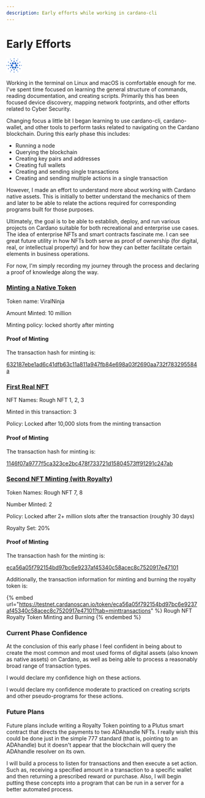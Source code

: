 ```yaml
---
description: Early efforts while working in cardano-cli
---
```


# Early Efforts

![](<../../.gitbook/assets/image (1).png>)

Working in the terminal on Linux and macOS is comfortable enough for me. I've spent time focused on learning the general structure of commands, reading documentation, and creating scripts. Primarily this has been focused device discovery, mapping network footprints, and other efforts related to Cyber Security.

Changing focus a little bit I began learning to use cardano-cli, cardano-wallet, and other tools to perform tasks related to navigating on the Cardano blockchain. During this early phase this includes:

* Running a node
* Querying the blockchain
* Creating key pairs and addresses
* Creating full wallets
* Creating and sending single transactions
* Creating and sending multiple actions in a single transaction

However, I made an effort to understand more about working with Cardano native assets. This is initially to better understand the mechanics of them and later to be able to relate the actions required for corresponding programs built for those purposes.

Ultimately, the goal is to be able to establish, deploy, and run various projects on Cardano suitable for both recreational and enterprise use cases. The idea of enterprise NFTs and smart contracts fascinate me. I can see great future utility in how NFTs both serve as proof of ownership (for digital, real, or intellectual property) and for how they can better facilitate certain elements in business operations.&#x20;

For now, I'm simply recording my journey through the process and declaring a proof of knowledge along the way.

### [Minting a Native Token](https://docs.niis.io/cardano-ara/early-efforts/minting-a-native-token)

Token name: ViralNinja

Amount Minted: 10 million

Minting policy: locked shortly after minting

#### Proof of Minting

The transaction hash for minting is:

[632187ebe1ad6c41dfb63c11a811a947fb84e698a03f2690aa732f783295584a](https://testnet.cardanoscan.io/transaction/632187ebe1ad6c41dfb63c11a811a947fb84e698a03f2690aa732f783295584a)

### [First Real NFT](https://docs.niis.io/cardano-ara/early-efforts/first-real-nft)

NFT Names: Rough NFT 1, 2, 3

Minted in this transaction: 3

Policy: Locked after 10,000 slots from the minting transaction

#### Proof of Minting

The transaction hash for minting is:

[1146f07a9777f5ca323ce2bc478f733721d15804573ff91291c247ab](https://testnet.cardanoscan.io/tokenPolicy/1146f07a9777f5ca323ce2bc478f733721d15804573ff91291c247ab)

### [Second NFT Minting (with Royalty)](https://docs.niis.io/cardano-ara/early-efforts/second-nft-minting-with-royalty)

Token Names: Rough NFT 7, 8

Number Minted: 2

Policy: Locked after 2+ million slots after the transaction (roughly 30 days)

Royalty Set: 20%

#### Proof of Minting

The transaction hash for the minting is:

[eca56a05f792154bd97bc6e9237af45340c58acec8c7520917e47101](https://testnet.cardanoscan.io/tokenPolicy/eca56a05f792154bd97bc6e9237af45340c58acec8c7520917e47101)

Additionally, the transaction information for minting and burning the royalty token is:

{% embed url="https://testnet.cardanoscan.io/token/eca56a05f792154bd97bc6e9237af45340c58acec8c7520917e47101?tab=minttransactions" %}
Rough NFT Royalty Token Minting and Burning
{% endembed %}

### Current Phase Confidence

At the conclusion of this early phase I feel confident in being about to create the most common and most used forms of digital assets (also known as native assets) on Cardano, as well as being able to process a reasonably broad range of transaction types.

I would declare my confidence high on these actions.

I would declare my confidence moderate to practiced on creating scripts and other pseudo-programs for these actions.

### Future Plans

Future plans include writing a Royalty Token pointing to a Plutus smart contract that directs the payments to two ADAhandle NFTs. I really wish this could be done just in the simple 777 standard (that is, pointing to an ADAhandle) but it doesn't appear that the blockchain will query the ADAhandle resolver on its own.&#x20;

I will build a process to listen for transactions and then execute a set action. Such as, receiving a specified amount in a transaction to a specific wallet and then returning a prescribed reward or purchase. Also, I will begin putting these concepts into a program that can be run in a server for a better automated process.
